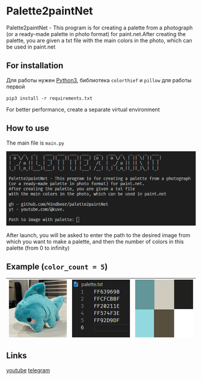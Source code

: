 # Palette2paintNet
Palette2paintNet - This program is for creating a palette from a photograph (or a ready-made palette in photo format) for paint.net.After creating the palette, you are given a txt file with the main colors in the photo, which can be used in paint.net
## For installation
Для работы нужен [Python3](https://www.python.org), библиотека `colorthief` и `pillow` для работы первой
```
pip3 install -r requirements.txt
```
For better performance, create a separate virtual environment
## How to use
The main file is `main.py` 

![main](img/main.png)

After launch, you will be asked to enter the path to the desired image from which you want to make a palette, and then the number of colors in this palette (from 0 to infinity)
## Example (`color_count = 5`)
| ![example1](img/example1.png) | ![palette](img/palette_example.png) | ![paintnet](img/paintnet.png)
| - | - | - |
## Links
[youtube](https://youtube.com/@kuve.) [telegram](https://t.me/fancy_kuve) 
